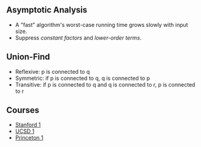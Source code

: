 ## Asymptotic Analysis
- A "fast" algorithm's worst-case running time grows slowly with input size.
- Suppress _constant factors_ and _lower-order terms_.

## Union-Find
- Reflexive: p is connected to q
- Symmetric: if p is connected to q, q is connected to p
- Transitive: if p is connected to q and q is connected to r, p is connected to r

## Courses
- [Stanford 1](https://www.coursera.org/learn/algorithms-divide-conquer/home/week/1)
- [UCSD 1](https://www.coursera.org/learn/algorithmic-toolbox/home/week/1)
- [Princeton 1](https://www.coursera.org/learn/algorithms-part1/home/week/1)